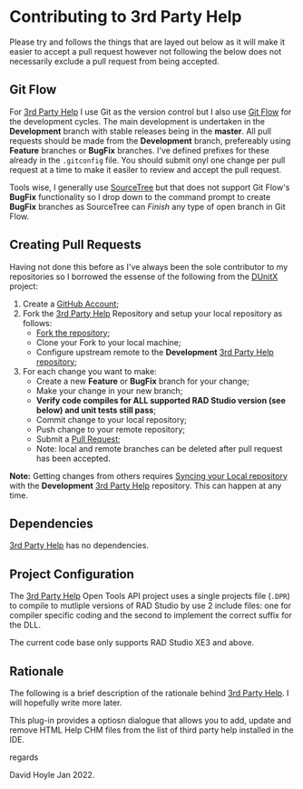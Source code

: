 # Contributing to 3rd Party Help

Please try and follows the things that are layed out below as it will make it easier to accept a pull request however not following the below does not necessarily exclude a pull request from being accepted.

## Git Flow

For [3rd Party Help](https://www.davidghoyle.co.uk/WordPress/?page_id=2051) I use Git as the version control but I also use [Git Flow](https://www.atlassian.com/git/tutorials/comparing-workflows/gitflow-workflow) for the development cycles. The main development is undertaken in the **Development** branch with stable releases being in the **master**. All pull requests should be made from the **Development** branch, prefereably using **Feature** branches or **BugFix** branches. I've defined prefixes for these already in the `.gitconfig` file. You should submit onyl one change per pull request at a time to make it easiler to review and accept the pull request.

Tools wise, I generally use [SourceTree](https://www.sourcetreeapp.com/) but that does not support Git Flow's **BugFix** functionality so I drop down to the command prompt to create **BugFix** branches as SourceTree can _Finish_ any type of open branch in Git Flow.

## Creating Pull Requests

Having not done this before as I've always been the sole contributor to my repositories so I borrowed the essense of the following from the [DUnitX](https://github.com/VSoftTechnologies/DUnitX) project:

1. Create a [GitHub Account](https://github.com/join);
2. Fork the [3rd Party Help](https://www.davidghoyle.co.uk/WordPress/?page_id=2051)
   Repository and setup your local repository as follows:
     * [Fork the repository](https://help.github.com/articles/fork-a-repo);
     * Clone your Fork to your local machine;
     * Configure upstream remote to the **Development**
       [3rd Party Help](https://www.davidghoyle.co.uk/WordPress/?page_id=2051)
       [repository](https://github.com/DGH2112/Integrated-Testing-Helper);
3. For each change you want to make:
     * Create a new **Feature** or **BugFix** branch for your change;
     * Make your change in your new branch;
     * **Verify code compiles for ALL supported RAD Studio version (see below) and unit tests still pass**;
     * Commit change to your local repository;
     * Push change to your remote repository;
     * Submit a [Pull Request](https://help.github.com/articles/using-pull-requests);
     * Note: local and remote branches can be deleted after pull request has been accepted.

**Note:** Getting changes from others requires [Syncing your Local repository](https://help.github.com/articles/syncing-a-fork) with the **Development** [3rd Party Help](https://www.davidghoyle.co.uk/WordPress/?page_id=2051) repository. This can happen at any time.

## Dependencies

[3rd Party Help](https://www.davidghoyle.co.uk/WordPress/?page_id=2051) has no dependencies.

## Project Configuration

The [3rd Party Help](https://www.davidghoyle.co.uk/WordPress/?page_id=2051) Open Tools API project uses a single projects file (`.DPR`) to compile to mutliple versions of RAD Studio by use 2 include files: one for compiler specific coding and the second to implement the correct suffix for the DLL.

The current code base only supports RAD Studio XE3 and above.

## Rationale

The following is a brief description of the rationale behind [3rd Party Help](https://www.davidghoyle.co.uk/WordPress/?page_id=2051). I will hopefully write more later.

This plug-in provides a optiosn dialogue that allows you to add, update and remove HTML Help CHM files from the list of third party help installed in the IDE.

regards

David Hoyle Jan 2022.
